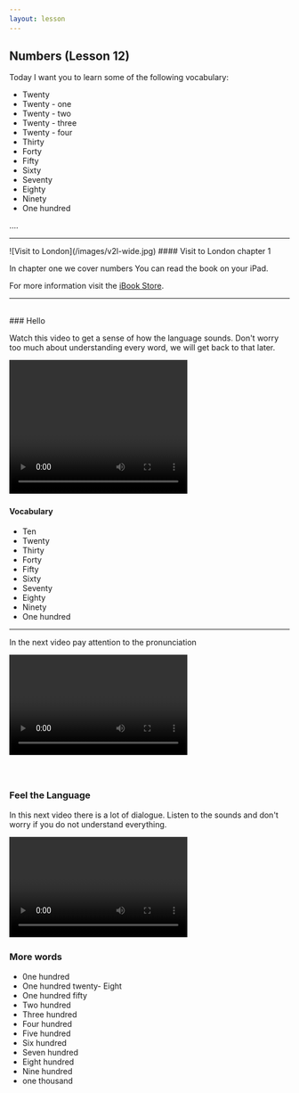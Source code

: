 ```yaml
---
layout: lesson
---
```

## Numbers  (Lesson 12)


Today I want you to learn some of the following vocabulary:

* Twenty
* Twenty - one 
* Twenty - two 
* Twenty - three 
* Twenty - four 
* Thirty
* Forty
* Fifty 
* Sixty
* Seventy
* Eighty
* Ninety 
* One hundred

….

<hr>
![Visit to London](/images/v2l-wide.jpg)
#### Visit to London chapter 1

In chapter one we cover numbers
You can read the book on your iPad.

For more information visit the [iBook Store](https://itunes.apple.com/us/book/portuguese-for-travelers/id568515833).

<hr>

<br class="column">
### Hello

Watch this video to get a sense of how the language sounds. Don't worry too much about understanding every word, we will get back to that later.


<video width="320" height="240" preload="none">
    <source type="video/youtube" src="http://www.youtube.com/watch?v=c1nvw91gTog" />
</video>

#### Vocabulary

* Ten 
* Twenty 
* Thirty
* Forty
* Fifty 
* Sixty
* Seventy
* Eighty
* Ninety 
* One hundred



<hr>

In the next video pay attention to the pronunciation


<video width="320" height="180" preload="none">
    <source type="video/youtube" src="http://www.youtube.com/watch?v=BLL38-dSWQk" />
</video>

#### 


<br class="column">

### Feel the Language

In this next video there is a lot of dialogue. 
Listen to the sounds and don't worry if you do not understand everything.

<video width="320" height="180" preload="none">
    <source type="video/youtube" src="http://www.youtube.com/watch?v=yDyMd1pom-Q" />
</video>


<br class="column">

### More words


* 0ne hundred 
* One hundred twenty- Eight 
* One hundred fifty
* Two hundred 
* Three hundred 
* Four hundred 
* Five hundred 
* Six hundred 
* Seven hundred 
* Eight hundred 
* Nine hundred 
* one thousand






